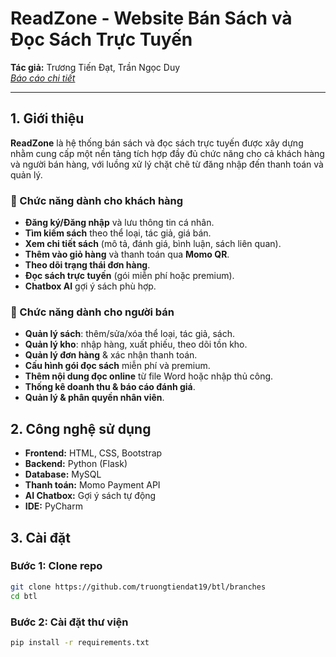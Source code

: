 # ReadZone - Website Bán Sách và Đọc Sách Trực Tuyến
**Tác giả:** Trương Tiến Đạt, Trần Ngọc Duy  
*[Báo cáo chi tiết](https://drive.google.com/file/d/1FvzqHbn3-YIdZxqVNon3drQObalNwA-G/view?usp=sharing)*

---
## 1. Giới thiệu
**ReadZone** là hệ thống bán sách và đọc sách trực tuyến được xây dựng nhằm cung cấp một nền tảng tích hợp đầy đủ chức năng cho cả khách hàng và người bán hàng, với luồng xử lý chặt chẽ từ đăng nhập đến thanh toán và quản lý. 
### 🔹 Chức năng dành cho khách hàng
- **Đăng ký/Đăng nhập** và lưu thông tin cá nhân.
- **Tìm kiếm sách** theo thể loại, tác giả, giá bán.
- **Xem chi tiết sách** (mô tả, đánh giá, bình luận, sách liên quan).
- **Thêm vào giỏ hàng** và thanh toán qua **Momo QR**.
- **Theo dõi trạng thái đơn hàng**.
- **Đọc sách trực tuyến** (gói miễn phí hoặc premium).
- **Chatbox AI** gợi ý sách phù hợp.

### 🔹 Chức năng dành cho người bán 
- **Quản lý sách**: thêm/sửa/xóa thể loại, tác giả, sách.
- **Quản lý kho**: nhập hàng, xuất phiếu, theo dõi tồn kho.
- **Quản lý đơn hàng** & xác nhận thanh toán.
- **Cấu hình gói đọc sách** miễn phí và premium.
- **Thêm nội dung đọc online** từ file Word hoặc nhập thủ công.
- **Thống kê doanh thu & báo cáo đánh giá**.
- **Quản lý & phân quyền nhân viên**.


## 2. Công nghệ sử dụng
- **Frontend:** HTML, CSS, Bootstrap  
- **Backend:** Python (Flask)  
- **Database:** MySQL  
- **Thanh toán:** Momo Payment API  
- **AI Chatbox:** Gợi ý sách tự động  
- **IDE:** PyCharm  


## 3. Cài đặt 

### Bước 1: Clone repo
```bash
git clone https://github.com/truongtiendat19/btl/branches
cd btl
```
### Bước 2: Cài đặt thư viện
```bash
pip install -r requirements.txt
```
